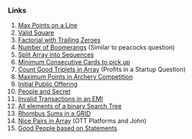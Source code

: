 ### Links
1. [Max Points on a Line](https://leetcode.com/problems/max-points-on-a-line/submissions/874239336/)
2. [Valid Square](https://leetcode.com/problems/valid-square/submissions/872680316/)
3. [Factorial with Trailing Zeroes](https://leetcode.com/problems/factorial-trailing-zeroes/submissions/872572862/)
4. [Number of Boomerangs](https://leetcode.com/problems/number-of-boomerangs/submissions/873452845/) (Similar to peacocks question)
5. [Split Array into Sequences](https://leetcode.com/problems/split-array-into-consecutive-subsequences/submissions/874822984/)
6. [Minimum Consecutive Cards to pick up](https://leetcode.com/problems/minimum-consecutive-cards-to-pick-up/submissions/875486164/)
7. [Count Good Triplets in Array]() (Profits in a Startup Question)
8. [Maximum Points in Archery Competition]()
9. [Initial Public Offering]()
10. [People and Secret]()
11. [Invalid Transactions in an EMI]()
12. [All elements of a binary Search Tree](https://leetcode.com/problems/all-elements-in-two-binary-search-trees/submissions/873112755/)
13. [Rhombus Sums in a GRID]()
14. [Nice Pairs in Array]() (OTT Platforms and John)
15. [Good People based on Statements]()
